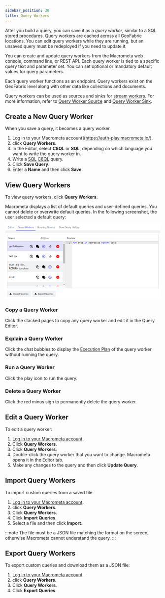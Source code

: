 ```yaml
---
sidebar_position: 30
title: Query Workers
---
```


After you build a query, you can save it as a _query worker_, similar to a SQL stored procedures. Query workers are cached across all GeoFabric locations. You can edit query workers while they are running, but an unsaved query must be redeployed if you need to update it.

You can create and update query workers from the Macrometa web console, command line, or REST API. Each query worker is tied to a specific query text and parameter set. You can set optional or mandatory default values for query parameters.

Each query worker functions as an endpoint. Query workers exist on the GeoFabric level along with other data like collections and documents.

Query workers can be used as sources and sinks for [stream workers](../cep/). For more information, refer to [Query Worker Source](../cep/source/query-worker-source) and [Query Worker Sink](../cep/sink/query-worker-sink).

## Create a New Query Worker

When you save a query, it becomes a query worker.

1. Log in to your Macrometa account](https://auth-play.macrometa.io/).
2. click **Query Workers**.
3. In the Editor, select **C8QL** or **SQL**, depending on which language you want to write the query worker in.
4. Write a [SQL](../queries/sql/index.md) [C8QL](../queries/c8ql/index.md) query.
5. Click **Save Query**.
6. Enter a **Name** and then click **Save**.

## View Query Workers

To view query workers, click **Query Workers**.

Macrometa displays a list of default queries and user-defined queries. You cannot delete or overwrite default queries. In the following screenshot, the user selected a default query:

![Query Workers](/img/queries/saved-queries.png)

### Copy a Query Worker

Click the stacked pages to copy any query worker and edit it in the Query Editor.

### Explain a Query Worker

Click the chat bubbles to display the [Execution Plan](../queries/running-queries.md#execution-plan) of the query worker without running the query.

### Run a Query Worker

Click the play icon to run the query.

### Delete a Query Worker

Click the red minus sign to permanently delete the query worker.

## Edit a Query Worker

To edit a query worker:

1. [Log in to your Macrometa account](https://auth-play.macrometa.io/).
1. Click **Query Workers**.
1. Click **Query Workers**.
1. Double-click the query worker that you want to change. Macrometa opens it in the Editor tab.
1. Make any changes to the query and then click **Update Query**.

## Import Query Workers

To import custom queries from a saved file:

1. [Log in to your Macrometa account](https://auth-play.macrometa.io/).
2. click **Query Workers**.
3. Click **Query Workers**.
4. Click **Import Queries**.
5. Select a file and then click **Import**.

:::note
The file must be a JSON file matching the format on the screen, otherwise Macrometa cannot understand the query.
:::

## Export Query Workers

To export custom queries and download them as a JSON file:

1. [Log in to your Macrometa account](https://auth-play.macrometa.io/).
2. click **Query Workers**.
3. Click **Query Workers**.
4. Click **Export Queries**.
